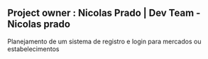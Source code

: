 Project owner : Nicolas Prado | Dev Team - Nicolas prado
------------------------------------------------------------------------------------------------------------------------------------------------------------------------------------------------------------------------------------------------------------------------------

Planejamento de um sistema de registro e login para mercados ou estabelecimentos

